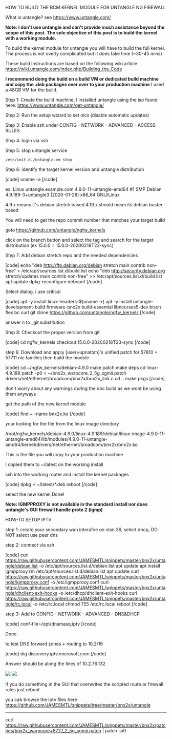 HOW TO BUILD THE BCM KERNEL MODULE FOR UNTANGLE NG FIREWALL

What is untangle? see https://www.untangle.com/

<b>Note: I don't use untangle and can't provide much assistance beyond the scope of this post.
The sole objective of this post is to build the kernel with a working module.</b>

To build the kernel module for untangle you will have to build the full kernel. The process is not overly complicated but it does take time (~30-45 mins)

These build instructions are based on the following wiki article https://wiki.untangle.com/index.php/Building_the_Code

<b>I recommend doing the build on a build VM or dedicated build machine and copy the .deb packages over over to your production machine</b> I used a 48GB VM for the build.

Step 1: Create the build machine. I installed untangle using the iso found here: https://www.untangle.com/get-untangle/

Step 2: Run the setup wizard to set nics (disable automatic updates)

Step 3: Enable ssh under CONFIG - NETWORK - ADVANCED - ACCESS RULES 

Step 4: login via ssh

Step 5: stop untangle service

`/etc/init.d./untangle-vm stop`

Step 6: identify the target kernel version and untangle distribution

[code]
uname -a
[/code]

ex: Linux untangle.example.com 4.9.0-11-untangle-amd64 #1 SMP Debian 4.9.189-3+untangle3 (2020-01-28) x86_64 GNU/Linux

4.9.x means it's debian stretch based
4.19.x should mean its debian buster based

You will need to get the repo commit number that matches your target build

goto https://github.com/untangle/ngfw_kernels

click on the branch button and select the tag and search for the target distribution (ex 15.0.0 = 15.0.0-20200218T23-sync) 


Step 7: Add debian stretch repo and the needed dependencies

[code]
echo "deb http://ftp.debian.org/debian stretch main contrib non-free" > /etc/apt/sources.list.d/build.list
echo "deb http://security.debian.org stretch/updates main contrib non-free" >> /etc/apt/sources.list.d/build.list
apt update
dpkg-reconfigure debconf
[/code]

Select dialog. i use critical

[code]
apt -y install linux-headers-$(uname -r)
apt -y install untangle-development-build firmware-bnx2x build-essential libncurses5-dev bison flex bc curl
git clone https://github.com/untangle/ngfw_kernels
[/code]

answer n to _git substitution

Step 8: Checkout the proper version from git

[code]
cd ngfw_kernels
checkout 15.0.0-20200218T23-sync
[/code]

step 9. Download and apply [user=upnatom]'s unified patch for 57810 + 57711 nic families then build the module

[code]
cd ~/ngfw_kernels/debian-4.9.0
make patch
make deps
cd linux-4.9.189
patch -p0 < ~/bnx2x_warpcore_2_5g_sgmii.patch drivers/net/ethernet/broadcom/bnx2x/bnx2x_link.c
cd ..
make pkgs
[/code]

don't worry about any warnings during the doc build as we wont be using them anyways

get the path of the new kernel module

[code]
find ~ -name bnx2x.ko
[/code]

your looking for the file from the linux image directory

/root/ngfw_kernels/debian-4.9.0/linux-4.9.189/debian/linux-image-4.9.0-11-untangle-amd64/lib/modules/4.9.0-11-untangle-amd64/kernel/drivers/net/ethernet/broadcom/bnx2x/bnx2x.ko

This is the file you will copy to your production machine

I copied them to ~/latest on the working install

ssh into the working router and install the kernel packages

[code]
dpkg -i ~/latest/*.deb
reboot
[/code]

select the new kernel
Done!

<b>Note: IGMPPROXY is not available in the standard install nor does untangle's GUI firewall handle proto 2 (igmp)</b>

HOW-TO SETUP IPTV

step 1: create your secondary wan interafce on vlan 36, select dhcp, DO NOT select use peer dns

step 2: connect via ssh

[code]
curl https://raw.githubusercontent.com/JAMESMTL/snippets/master/bnx2x/untangle/debian.list -o /etc/apt/sources.list.d/debian.list
apt update
apt install igmpproxy
rm /etc/apt/sources.list.d/debian.list
apt update
curl https://raw.githubusercontent.com/JAMESMTL/snippets/master/bnx2x/untangle/igmpproxy.conf -o /etc/igmpproxy.conf
curl https://raw.githubusercontent.com/JAMESMTL/snippets/master/bnx2x/untangle/dhclient-exit-hooks -o /etc/dhcp/dhclient-exit-hooks
curl https://raw.githubusercontent.com/JAMESMTL/snippets/master/bnx2x/untangle/rc.local -o /etc/rc.local
chmod 755 /etc/rc.local
reboot
[/code]

step 3: Add to CONFIG - NETWORK - ADVANCED - DNS&DHCP

[code]
conf-file=/opt/dnsmasq.iptv
[/code]

Done.

to test DNS forward zones + routing to 10.2/16

[code]
dig discovery.iptv.microsoft.com
[/code]

Answer should be along the lines of 10.2.76.132

<img src="https://i.imgur.com/ehbrxyh.png">

<img src="https://i.imgur.com/Hgct553.png">

If you do something in the GUI that overwrites the scripted route or firewall rules just reboot

you cab browse the iptv files here https://github.com/JAMESMTL/snippets/tree/master/bnx2x/untangle


---
curl https://raw.githubusercontent.com/JAMESMTL/snippets/master/bnx2x/patches/bnx2x_warpcore+8727_2_5g_sgmii.patch | patch -p0
